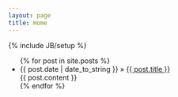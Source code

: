 ```yaml
---
layout: page
title: Home
---
```

{% include JB/setup %}

<ul class="posts">
  {% for post in site.posts %}
    <li><span>{{ post.date | date_to_string }}</span> &raquo; <a href="{{ BASE_PATH }}{{ post.url }}">{{ post.title }}</a>
	<div> {{  post.content }}</div>
	</li>
  {% endfor %}
</ul>


